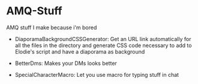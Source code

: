 # AMQ-Stuff
AMQ stuff I make because i'm bored

- DiaporamaBackgroundCSSGenerator:
Get an URL link automatically for all the files in the directory and generate CSS code necessary to add to Elodie's script and have a diaporama as background

- BetterDms:
Makes your DMs looks better

- SpecialCharacterMacro:
Let you use macro for typing stuff in chat
